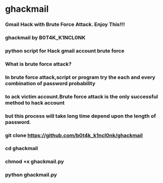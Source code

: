 # ghackmail
### Gmail Hack with Brute Force Attack. Enjoy This!!!
### ghackmail by B0T4K_K1NCL0NK

### python script for Hack gmail account brute force 

###  What is brute force attack?
### In brute force attack,script or program try the each and every combination of password probability 
### to ack victim account.Brute force attack is the only successful method to hack account
### but this process will take long time depend upon the length of password.

### git clone https://github.com/b0t4k_k1ncl0nk/ghackmail
    
### cd ghackmail

### chmod +x ghackmail.py

### python ghackmail.py
